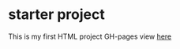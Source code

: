 # starter project
This is my first HTML project
GH-pages view [here](https://github.io/index.html)

